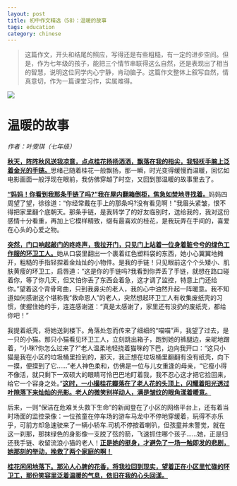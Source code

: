 ```yaml
---
layout: post
title: 初中作文精选（58）：温暖的故事
tags: education
category: chinese
---
```


> 这篇作文，开头和结尾的照应，写得还是有些粗糙，有一定的进步空间。但是，作为七年级的孩子，能把三个情节串联得这么自然，还是表现出了相当的智慧，说明这位同学内心宁静，肯动脑子。这篇作文整体上叙写自然，情真意切，作为一篇课堂习作，实属难得。

![](https://crsando.github.io/images/2025-05-29/export_pyiruq.png)

# 温暖的故事

*作者：叶雯琪（七年级）*

<u>**秋天，阵阵秋风送我凉意，点点桂花扬扬洒洒，飘落在我的指尖，我轻抚手腕上泛着金光的手链。**</u>思绪己随着桂花一般飘扬，那一瞬，时光变得缓慢而温暖，回忆如电影画面一般浮现在眼前，我仿佛穿越了时空，又回到那温暖的故事里去了。

<u>**“妈妈！你看到我那条手链了吗?”我在屋内翻箱倒柜，焦急如焚地寻找着。**</u>妈妈四周望了望，徐徐道：“你经常戴在手上的那条吗?没有看见啊！”我眉头紧皱，恨不得把家里翻个底朝天。那条手链，是我转学了的好友临别时，送给我的，我对这份感情十分看重，再加上它模样精致，缀有最喜欢的桂花，是我玩弄在手间的，喜爱在心头的心爱之物。

<u>**突然，门口响起敲门的咚咚声，我拉开门，只见门上站着一位身着脏兮兮的绿色工作服的环卫工人。**</u>她从口袋里翻出一个裹着红色塑料袋的东西，她小心翼翼地摊开，粗糙的手指轻捏着金灿灿的小物件。是我的手链！只见眼前这个个头矮小、肌肤黄瘦的环卫工，启唇道：“这是你的手链吗?我看到你弄丢了手链，就想在路口碰着你，等了你几天，但又怕你丢了东西会着急，这才调了监控，特意上门还给你。”望着这个背骨弯曲，只到我鼻尖的老人，我的心中油然升起一阵暖意。我不知道如何感谢这个堪称我“救命恩人”的老人，突然想起环卫工人有收集废纸壳的习惯，使握住她的手，连连感谢道：“真是太感谢了，家里还有没扔的废纸壳，都给你吧！”

我提着纸壳，将她送到楼下。角落处忽而传来了细细的“喵喵”声，我望了过去，是一只的小猫。那只小猫看见环卫工人，立刻跳出箱子，跑到她的裤腿边，亲昵地蹭着，“小咪?你怎么过来了?”老人温柔地轻挠着猫咪的下巴，边向我开口：“这只小猫是我在小区的垃圾桶里捡到的，那天，我正想在垃圾桶里翻翻有没有纸壳，向下一摸，便摸到了它……”老人神色柔和，仿佛是一位与儿女重逢的母亲，“它瘦小得不像活，就只剩下一双硕大的眼睛可怜巴巴地盯着我，我不忍心这才把它捡回来，给它一个容身之处。”<u>**这时，一小撮桂花瓣落在了老人花的头顶上，闪耀着阳光透过叶隙落下来灿灿的光影。老人的微笑别样动人，满是皱纹的眼角漾着暖意。**</u>

后来，一则“保洁在危难关头救下生命”的新闻登在了小区的网络平台上，还有着当时场面的监控录像：一位孩童在停车场的游车马龙中不停地穿缓着，玩得不亦乐乎，可前方却急速驶来了一辆小轿车.司机不停按着喇叭，但孩童并未警觉，就在这一刹那，那抹绿色的身影像一支脱了弦的箭，飞速抓住哪个孩子……她，正是归还我手链、收留流浪小猫的老人！<u>**正是她的挺身，才避免了一场一触即发的悲剧，她那刻的举动，挽救了两个家庭的啊！**</u>

<u>**桂花闲闲地落下。那沁人心脾的花香，将我拉回到现实，望着正在小区里忙碌的环卫工，那份笑容里泛着温暖的气息，依旧在我的心头回漾。**</u>